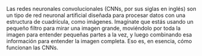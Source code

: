   Las redes neuronales convolucionales (CNNs, por sus siglas en inglés) son un tipo de red neuronal artificial diseñada para procesar datos con una estructura de cuadrícula, como imágenes. Imagínate que estás usando un pequeño filtro para mirar una imagen grande, moviéndolo por toda la imagen para entender pequeñas partes a la vez, y luego combinando esa información para entender la imagen completa. Eso es, en esencia, cómo funcionan las CNNs.